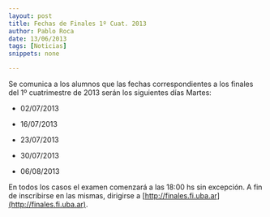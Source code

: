 ```yaml
---
layout: post
title: Fechas de Finales 1º Cuat. 2013
author: Pablo Roca
date: 13/06/2013
tags: [Noticias]
snippets: none

---
```


Se comunica a los alumnos que las fechas correspondientes a los finales del 1º cuatrimestre de 2013 serán los siguientes días Martes:

* 02/07/2013

* 16/07/2013

* 23/07/2013

* 30/07/2013

* 06/08/2013

En todos los casos el examen comenzará a las 18:00 hs sin excepción. A fin de inscribirse en las mismas, dirigirse a [http://finales.fi.uba.ar](http://finales.fi.uba.ar).
